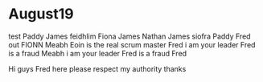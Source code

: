 # August19
test
Paddy
James
feidhlim 
Fiona
James 
Nathan
James 
siofra
Paddy 
Fred out 
FIONN
Meabh
Eoin is the real scrum master
Fred
i am your leader Fred is a fraud
Meabh
i am your leader Fred is a fraud
Fred

Hi guys Fred here please respect my authority thanks
